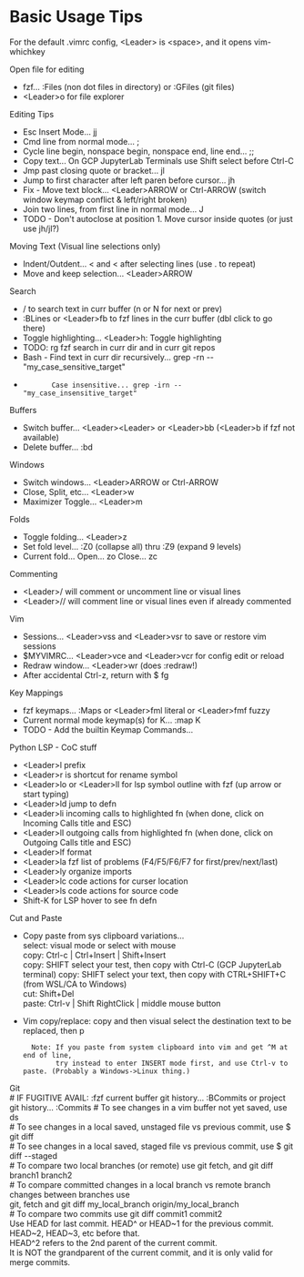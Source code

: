 # Basic Usage Tips

For the default .vimrc config, \<Leader\> is \<space\>, and it opens vim-whichkey

Open file for editing
* fzf... :Files (non dot files in directory) or :GFiles (git files)
* \<Leader\>o for file explorer

Editing Tips
* Esc Insert Mode... jj
* Cmd line from normal mode... ;
* Cycle line begin, nonspace begin, nonspace end, line end... ;;
* Copy text... On GCP JupyterLab Terminals use Shift select before Ctrl-C
* Jmp past closing quote or bracket... jl
* Jump to first character after left paren before cursor... jh
* Fix - Move text block... \<Leader\>ARROW or Ctrl-ARROW (switch window keymap conflict & left/right broken)
* Join two lines, from first line in normal mode... J
* TODO - Don't autoclose at position 1. Move cursor inside quotes (or just use jh/jl?)

Moving Text (Visual line selections only)
* Indent/Outdent... < and < after selecting lines (use . to repeat)
* Move and keep selection... \<Leader\>ARROW

Search
* / to search text in curr buffer (n or N for next or prev)
* :BLines or \<Leader\>fb to fzf lines in the curr buffer (dbl click to go there)
* Toggle highlighting... \<Leader\>h: Toggle highlighting
* TODO: rg fzf search in curr dir and in curr git repos 
* Bash - Find text in curr dir recursively... grep -rn -- "my_case_sensitive_target"
*            Case insensitive... grep -irn -- "my_case_insensitive_target"

Buffers
* Switch buffer... \<Leader\>\<Leader\> or \<Leader\>bb (\<Leader\>b if fzf not available)
* Delete buffer... :bd

Windows
* Switch windows... \<Leader\>ARROW or Ctrl-ARROW
* Close, Split, etc... \<Leader\>w
* Maximizer Toggle... \<Leader\>m

Folds
* Toggle folding... \<Leader\>z
* Set fold level... :Z0 (collapse all) thru :Z9 (expand 9 levels)
* Current fold... Open... zo    Close... zc

Commenting
* \<Leader\>/ will comment or uncomment line or visual lines
* \<Leader\>// will comment line or visual lines even if already commented

Vim
* Sessions... \<Leader\>vss and \<Leader\>vsr to save or restore vim sessions
* $MYVIMRC... \<Leader\>vce and \<Leader\>vcr for config edit or reload
* Redraw window... \<Leader\>wr (does :redraw!)
* After accidental Ctrl-z, return with $ fg

Key Mappings
* fzf keymaps... :Maps or \<Leader\>fml literal or \<Leader\>fmf fuzzy
* Current normal mode keymap(s) for K... :map K
* TODO - Add the builtin Keymap Commands...

Python LSP - CoC stuff
* \<Leader\>l prefix
* \<Leader\>r is shortcut for rename symbol
* \<Leader\>lo or \<Leader\>ll for lsp symbol outline with fzf (up arrow or start typing)
* \<Leader\>ld jump to defn
* \<Leader\>li incoming calls to highlighted fn (when done, click on Incoming Calls title and ESC)
* \<Leader\>lI outgoing calls from highlighted fn  (when done, click on Outgoing Calls title and ESC)
* \<Leader\>lf format
* \<Leader\>la fzf list of problems (F4/F5/F6/F7 for first/prev/next/last)
* \<Leader\>ly organize imports
* \<Leader\>lc code actions for curser location
* \<Leader\>ls code actions for source code
* Shift-K for LSP hover to see fn defn

Cut and Paste                                                                                                                  
* Copy paste from sys clipboard variations...                                                                          
        select: visual mode or select with mouse                                                                       
        copy:   Ctrl-c | Ctrl+Insert | Shift+Insert    
        copy:   SHIFT select your test, then copy with Ctrl-C (GCP JupyterLab terminal)
        copy:   SHIFT select your text, then copy with CTRL+SHIFT+C (from WSL/CA to Windows)                           
        cut: Shift+Del                                                                                                 
        paste:  Ctrl-v | Shift RightClick | middle mouse button                                                        
* Vim copy/replace: copy and then visual select the destination text to be replaced, then p                                   
                                                                                                                       
        Note: If you paste from system clipboard into vim and get ^M at end of line,                                         
              try instead to enter INSERT mode first, and use Ctrl-v to paste. (Probably a Windows->Linux thing.)            

Git                                                                                                                    
    # IF FUGITIVE AVAIL: :fzf current buffer git history... :BCommits   or project git history... :Commits
    # To see changes in a vim buffer not yet saved, use <Leader>ds                                                     
    # To see changes in a local saved, unstaged file vs previous commit, use $ git diff                                
    # To see changes in a local saved, staged file vs previous commit, use $ git diff --staged                         
    # To compare two local branches (or remote) use git fetch, and git diff branch1 branch2                            
    # To compare committed changes in a local branch vs remote branch changes between branches use                     
      git, fetch and git diff my_local_branch origin/my_local_branch                                                   
    # To compare two commits use git diff commit1 commit2                                                              
      Use HEAD for last commit. HEAD^ or HEAD~1 for the previous commit.                                               
      HEAD~2, HEAD~3, etc before that.                                                                                 
      HEAD^2 refers to the 2nd parent of the current commit.                                                           
             It is NOT the grandparent of the current commit, and it is only valid for merge commits.                  
